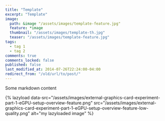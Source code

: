 ```yaml
---
title: "Template"
excerpt: "Template"
image:
  path: &image "/assets/images/template-feature.jpg"
  feature: *image
  thumbnail: "/assets/images/template-th.jpg"
  teaser: "/assets/images/template-feature.jpg"
tags: 
  - tag 1
  - tag 2
comments: true
comments_locked: false
published: false
last_modified_at: 2014-07-26T22:24:00-04:00
redirect_from: "/old/url/to/post/"
---
```

Some markdown content

{% lazyload data-src="/assets/images/external-graphics-card-experiment-part-1-eGPU-setup-overview-feature.png" src="/assets/images/external-graphics-card-experiment-part-1-eGPU-setup-overview-feature-low-quality.png" alt="my lazyloaded image" %}
